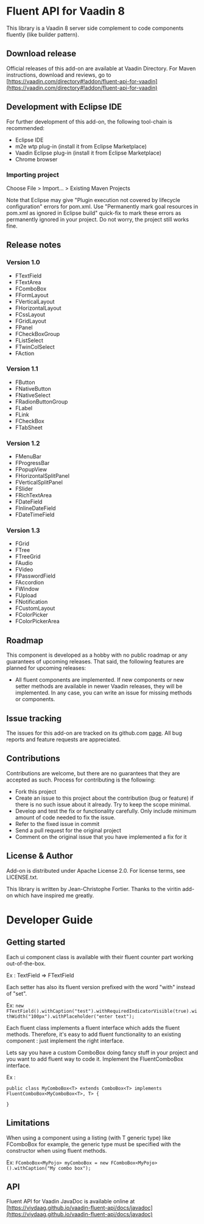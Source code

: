 # Fluent API for Vaadin 8

This library is a Vaadin 8 server side complement to code components fluently (like builder pattern).

## Download release

Official releases of this add-on are available at Vaadin Directory. For Maven instructions, download and reviews, go to [https://vaadin.com/directory#!addon/fluent-api-for-vaadin](https://vaadin.com/directory#!addon/fluent-api-for-vaadin)

## Development with Eclipse IDE

For further development of this add-on, the following tool-chain is recommended:

- Eclipse IDE
- m2e wtp plug-in (install it from Eclipse Marketplace)
- Vaadin Eclipse plug-in (install it from Eclipse Marketplace)
- Chrome browser

### Importing project

Choose File > Import... > Existing Maven Projects

Note that Eclipse may give "Plugin execution not covered by lifecycle configuration" errors for pom.xml. Use "Permanently mark goal resources in pom.xml as ignored in Eclipse build" quick-fix to mark these errors as permanently ignored in your project. Do not worry, the project still works fine. 

 
## Release notes

### Version 1.0
- FTextField
- FTextArea
- FComboBox
- FFormLayout
- FVerticalLayout
- FHorizontalLayout
- FCssLayout
- FGridLayout
- FPanel
- FCheckBoxGroup
- FListSelect
- FTwinColSelect
- FAction

### Version 1.1
- FButton
- FNativeButton
- FNativeSelect
- FRadionButtonGroup
- FLabel
- FLink
- FCheckBox
- FTabSheet

### Version 1.2

- FMenuBar
- FProgressBar
- FPopupView
- FHorizontalSplitPanel
- FVerticalSplitPanel
- FSlider
- FRichTextArea
- FDateField
- FInlineDateField
- FDateTimeField

### Version 1.3

- FGrid
- FTree
- FTreeGrid
- FAudio
- FVideo
- FPasswordField
- FAccordion
- FWindow
- FUpload
- FNotification
- FCustomLayout
- FColorPicker
- FColorPickerArea

## Roadmap

This component is developed as a hobby with no public roadmap or any guarantees of upcoming releases. That said, the following features are planned for upcoming releases:

- All fluent components are implemented. If new components or new setter methods are available in newer Vaadin releases, they will be implemented. In any case, you can write an issue for missing methods or components.


## Issue tracking

The issues for this add-on are tracked on its github.com [page](https://github.com/viydaag/vaadin-fluent-api/issues). All bug reports and feature requests are appreciated. 

## Contributions

Contributions are welcome, but there are no guarantees that they are accepted as such. Process for contributing is the following:
- Fork this project
- Create an issue to this project about the contribution (bug or feature) if there is no such issue about it already. Try to keep the scope minimal.
- Develop and test the fix or functionality carefully. Only include minimum amount of code needed to fix the issue.
- Refer to the fixed issue in commit
- Send a pull request for the original project
- Comment on the original issue that you have implemented a fix for it

## License & Author

Add-on is distributed under Apache License 2.0. For license terms, see LICENSE.txt.

This library is written by Jean-Christophe Fortier.
Thanks to the viritin add-on which have inspired me greatly.

# Developer Guide

## Getting started

Each ui component class is available with their fluent counter part working out-of-the-box.

Ex : TextField => FTextField

Each setter has also its fluent version prefixed with the word "with" instead of "set".

Ex: `new FTextField().withCaption("test").withRequiredIndicatorVisible(true).withWidth("100px").withPlaceholder("enter text");`

Each fluent class implements a fluent interface which adds the fluent methods. 
Therefore, it's easy to add fluent functionality to an existing component : just implement the right interface.

Lets say you have a custom ComboBox doing fancy stuff in your project and you want to add fluent way to code it. Implement the FluentComboBox interface.

Ex :

    public class MyComboBox<T> extends ComboBox<T> implements FluentComboBox<MyComboBox<T>, T> {
     
    }

## Limitations

When using a component using a listing (with T generic type) like FComboBox for example, the generic type must be specified with the constructor when using fluent methods.

Ex: `FComboBox<MyPojo> myComboBox = new FComboBox<MyPojo>().withCaption("My combo box");`

## API

Fluent API for Vaadin JavaDoc is available online at [https://viydaag.github.io/vaadin-fluent-api/docs/javadoc](https://viydaag.github.io/vaadin-fluent-api/docs/javadoc)
